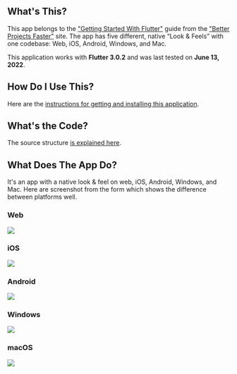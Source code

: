 ## What's This?

This app belongs to
the ["Getting Started With Flutter"](https://betterprojectsfaster.com/guide/getting-started-flutter/#sample-application-native-look--feel-with-flutter)
guide from the ["Better Projects Faster"](https://betterprojectsfaster.com) site. The app has five different, native
“Look & Feels” with one codebase: Web, iOS, Android, Windows, and Mac.

This application works with **Flutter 3.0.2** and was last tested on **June 13, 2022**.

## How Do I Use This?

Here are the [instructions for getting and installing this application](https://betterprojectsfaster.com/guide/getting-started-flutter/#getting-the-code).

## What's the Code?

The source structure [is explained here](https://betterprojectsfaster.com/guide/getting-started-flutter/#source-structure).

## What Does The App Do?

It's an app with a native look & feel on web, iOS, Android, Windows, and Mac. Here are screenshot from the form which shows the difference between platforms well.

### Web

![](https://res.cloudinary.com/dcq9actqm/image/upload/c_crop,f_auto,q_auto/c_limit,w_882/v1560909049/bpf-site/guide/getting-started-flutter/Form_Web_tbohlc.png)

### iOS

![](https://res.cloudinary.com/dcq9actqm/image/upload/c_crop,f_auto,q_auto/c_limit,w_375/v1560909049/bpf-site/guide/getting-started-flutter/Form_iOS_losvjj.png)

### Android

![](https://res.cloudinary.com/dcq9actqm/image/upload/c_crop,f_auto,q_auto/c_limit,w_360/v1560909049/bpf-site/guide/getting-started-flutter/Form_Android_kndrli.png)

### Windows

![](https://res.cloudinary.com/dcq9actqm/image/upload/c_crop,f_auto,q_auto/c_limit,w_1062/v1560909049/bpf-site/guide/getting-started-flutter/Form_Windows_y9tbtj.png)

### macOS

![](https://res.cloudinary.com/dcq9actqm/image/upload/c_crop,f_auto,q_auto/c_limit,w_765/v1560909049/bpf-site/guide/getting-started-flutter/Form_macOS_qpq7r5.png)
